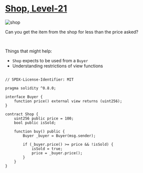 # [Shop, Level-21](https://ethernaut.openzeppelin.com/level/0x691eeA9286124c043B82997201E805646b76351a)

![shop](https://ethernaut.openzeppelin.com/imgs/BigLevel21.svg)

Сan you get the item from the shop for less than the price asked?

<br>

Things that might help:
- `Shop` expects to be used from a `Buyer`
- Understanding restrictions of view functions

##

```solidity
// SPDX-License-Identifier: MIT

pragma solidity ^0.8.0;

interface Buyer {
    function price() external view returns (uint256);
}

contract Shop {
    uint256 public price = 100;
    bool public isSold;

    function buy() public {
        Buyer _buyer = Buyer(msg.sender);

        if (_buyer.price() >= price && !isSold) {
            isSold = true;
            price = _buyer.price();
        }
    }
}
```
